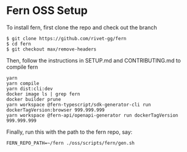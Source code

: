 # Fern OSS Setup

To install fern, first clone the repo and check out the branch

```shell
$ git clone https://github.com/rivet-gg/fern
$ cd fern
$ git checkout max/remove-headers
```

Then, follow the instructions in SETUP.md and CONTRIBUTING.md to compile fern

```shell
yarn
yarn compile
yarn dist:cli:dev
docker image ls | grep fern
docker builder prune
yarn workspace @fern-typescript/sdk-generator-cli run dockerTagVersion:browser 999.999.999
yarn workspace @fern-api/openapi-generator run dockerTagVersion 999.999.999
```

Finally, run this with the path to the fern repo, say:

```shell
FERN_REPO_PATH=~/fern ./oss/scripts/fern/gen.sh
```

